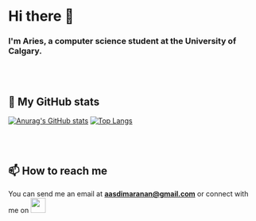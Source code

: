 # Hi there 👋
### I'm Aries, a computer science student at the University of Calgary.

<br/>
<br/>


## 🔭 My GitHub stats
[![Anurag's GitHub stats](https://github-readme-stats.vercel.app/api?username=AD-Blue&theme=tokyonight)](https://github.com/anuraghazra/github-readme-stats)
[![Top Langs](https://github-readme-stats.vercel.app/api/top-langs/?username=AD-Blue&theme=tokyonight)](https://github.com/anuraghazra/github-readme-stats)

<br/>
<br/>

## 📫 How to reach me
You can send me an email at **aasdimaranan@gmail.com** or connect with me on <a href="https://www.linkedin.com/in/aries-dimaranan-5664b91a1/"><img height="30" src="https://github.com/WaylonWalker/WaylonWalker/blob/main/icon/linkedin.png?raw=true"></a>

<!--
**AD-Blue/AD-Blue** is a ✨ _special_ ✨ repository because its `README.md` (this file) appears on your GitHub profile.

Here are some ideas to get you started:

- 🔭 I’m currently working on ...
- 🌱 I’m currently learning ...
- 👯 I’m looking to collaborate on ...
- 🤔 I’m looking for help with ...
- 💬 Ask me about ...
- 📫 How to reach me: ...
- 😄 Pronouns: ...
- ⚡ Fun fact: ...
-->

